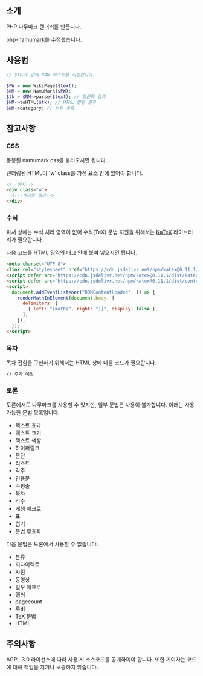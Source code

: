 ## 소개
PHP 나무마크 렌더러를 만듭니다.

[php-namumark](http://github.com/koreapyj/php-namumark)를 수정했습니다.

## 사용법
```php
// $text 값에 RAW 텍스트를 지정합니다.

$PW = new WikiPage($text);
$NM = new NamuMark($PW);
$tk = $NM->parse($text); // 토큰화 결과
$NM->toHTML($tk); // HTML 변환 결과
$NM->category; // 분류 목록
```

## 참고사항
### CSS
동봉된 namumark.css를 불러오시면 됩니다.

렌더링된 HTML이 'w' class를 가진 요소 안에 있어야 합니다. 
```html
<!--예시-->
<div class="w">
  <!--렌더링 결과-->
</div>
```

### 수식
파서 상에는 수식 처리 영역이 없어 수식(TeX) 문법 지원을 위해서는 [KaTeX](https://github.com/Khan/KaTeX) 라이브러리가 필요합니다.

다음 코드를 HTML 영역의 <head> 태그 안에 붙여 넣으시면 됩니다.
```html
<meta charset="UTF-8">
<link rel="stylesheet" href="https://cdn.jsdelivr.net/npm/katex@0.11.1/dist/katex.min.css" integrity="sha384-zB1R0rpPzHqg7Kpt0Aljp8JPLqbXI3bhnPWROx27a9N0Ll6ZP/+DiW/UqRcLbRjq" crossorigin="anonymous"/>
<script defer src="https://cdn.jsdelivr.net/npm/katex@0.11.1/dist/katex.min.js" integrity="sha384-y23I5Q6l+B6vatafAwxRu/0oK/79VlbSz7Q9aiSZUvyWYIYsd+qj+o24G5ZU2zJz" crossorigin="anonymous"></script>
<script defer src="https://cdn.jsdelivr.net/npm/katex@0.11.1/dist/contrib/auto-render.min.js" integrity="sha384-kWPLUVMOks5AQFrykwIup5lo0m3iMkkHrD0uJ4H5cjeGihAutqP0yW0J6dpFiVkI" crossorigin="anonymous" onload="renderMathInElement(document.body);"></script>
<script>
  document.addEventListener("DOMContentLoaded", () => {
    renderMathInElement(document.body, {
      delimiters: [
        { left: "[math(", right: ")]", display: false },
      ],
    });
  });
</script>
```


### 목차
목차 접힘을 구현하기 위해서는 HTML 상에 다음 코드가 필요합니다.
```html
// 추가 예정
```

### 토론
토론에서도 나무마크를 사용할 수 있지만, 일부 문법은 사용이 불가합니다. 아래는 사용 가능한 문법 목록입니다.
- 텍스트 효과
- 텍스트 크기
- 텍스트 색상
- 하이퍼링크
- 문단
- 리스트
- 각주
- 인용문
- 수평줄
- 목차
- 각주
- 개행 매크로
- 표
- 접기
- 문법 무효화

다음 문법은 토론에서 사용할 수 없습니다.
- 분류
- 리다이렉트
- 사진
- 동영상
- 일부 매크로
- 앵커
- pagecount
- 루비
- TeX 문법
- HTML

## 주의사항
AGPL 3.0 라이선스에 따라 사용 시 소스코드를 공개하여야 합니다. 또한 기여자는 코드에 대해 책임을 지거나 보증하지 않습니다.
